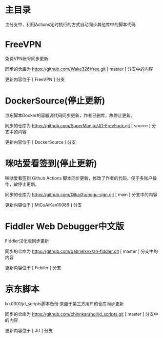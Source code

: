 # 主目录
主分支中，利用Actions定时执行的方式自动同步其他库中的脚本代码


# FreeVPN
免费VPN账号同步更新

同步的仓库为 https://github.com/Wake326/free.git   [ master ] 分支中的内容

更新内容位于 [ FreeVPN ] 分支

# DockerSource(停止更新)
京东脚本Docker的容器源代码同步更新，作者已删库，故停止更新。

同步的仓库为 https://github.com/SuperManito/JD-FreeFuck.git   [ source ] 分支中的内容

更新内容位于 [ DockerSource ] 分支

# 咪咕爱看签到(停止更新)
咪咕爱看签到 Github Actions 脚本同步更新，修改了作者的代码，便于多账户操作，故停止更新。

同步的仓库为 https://github.com/QikaiXu/migu-sign.git   [ main ] 分支中的内容

更新内容位于 [ MiGuAiKan10086 ] 分支

# Fiddler Web Debugger中文版
Fiddler汉化版同步更新

同步的仓库为 https://github.com/gabrielxvx/zh-fiddler.git   [ master ] 分支中的内容

更新内容位于 [ Fiddler ] 分支

# 京东脚本
lxk0301/jd_scripts脚本备份·来自于第三方用户的仓库同步更新

同步的仓库为 https://github.com/chinnkarahoi/jd_scripts.git   [ master ] 分支中的内容

更新内容位于 [ JD ] 分支

